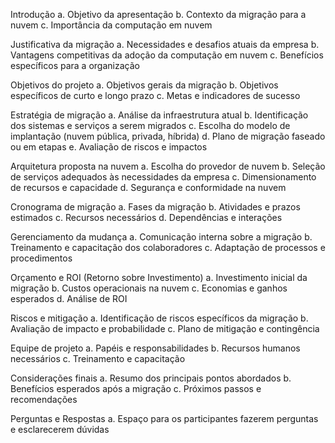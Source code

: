 Introdução
a. Objetivo da apresentação
b. Contexto da migração para a nuvem
c. Importância da computação em nuvem


Justificativa da migração
a. Necessidades e desafios atuais da empresa
b. Vantagens competitivas da adoção da computação em nuvem
c. Benefícios específicos para a organização

Objetivos do projeto
a. Objetivos gerais da migração
b. Objetivos específicos de curto e longo prazo
c. Metas e indicadores de sucesso

Estratégia de migração
a. Análise da infraestrutura atual
b. Identificação dos sistemas e serviços a serem migrados
c. Escolha do modelo de implantação (nuvem pública, privada, híbrida)
d. Plano de migração faseado ou em etapas
e. Avaliação de riscos e impactos

Arquitetura proposta na nuvem
a. Escolha do provedor de nuvem
b. Seleção de serviços adequados às necessidades da empresa
c. Dimensionamento de recursos e capacidade
d. Segurança e conformidade na nuvem

Cronograma de migração
a. Fases da migração
b. Atividades e prazos estimados
c. Recursos necessários
d. Dependências e interações

Gerenciamento da mudança
a. Comunicação interna sobre a migração
b. Treinamento e capacitação dos colaboradores
c. Adaptação de processos e procedimentos

Orçamento e ROI (Retorno sobre Investimento)
a. Investimento inicial da migração
b. Custos operacionais na nuvem
c. Economias e ganhos esperados
d. Análise de ROI

Riscos e mitigação
a. Identificação de riscos específicos da migração
b. Avaliação de impacto e probabilidade
c. Plano de mitigação e contingência

Equipe de projeto
a. Papéis e responsabilidades
b. Recursos humanos necessários
c. Treinamento e capacitação

Considerações finais
a. Resumo dos principais pontos abordados
b. Benefícios esperados após a migração
c. Próximos passos e recomendações

Perguntas e Respostas
a. Espaço para os participantes fazerem perguntas e esclarecerem dúvidas